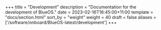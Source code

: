 +++
title = "Development"
description = "Documentation for the development of BlueOS."
date = 2023-02-16T16:45:00+11:00
template = "docs/section.html"
sort_by = "weight"
weight = 40
draft = false
aliases = ['/software/onboard/BlueOS-latest/development']
+++
